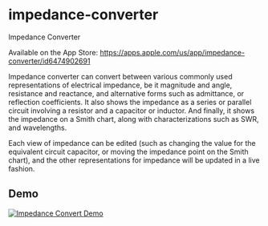# impedance-converter
Impedance Converter

Available on the App Store:  https://apps.apple.com/us/app/impedance-converter/id6474902691

Impedance converter can convert between various commonly used representations of electrical impedance, be it magnitude and angle, resistance and reactance, and alternative forms such as admittance, or reflection coefficients. It also shows the impedance as a series or parallel circuit involving a resistor and a capacitor or inductor. And finally, it shows the impedance on a Smith chart, along with characterizations such as SWR, and wavelengths.

Each view of impedance can be edited (such as changing the value for the equivalent circuit capacitor, or moving the impedance point on the Smith chart), and the other representations for impedance will be updated in a live fashion.

## Demo

[![Impedance Convert Demo](http://img.youtube.com/vi/GAQHbEcIUbI/0.jpg)](http://www.youtube.com/watch?v=GAQHbEcIUbI "Impedance Converter Smith Chart Calculations")
